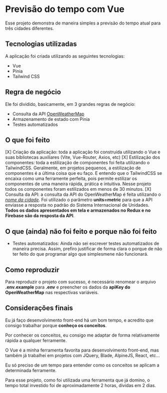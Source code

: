 # Previsão do tempo com Vue

Esse projeto demonstra de maneira simples a previsão do tempo atual para três cidades diferentes.

## Tecnologias utilizadas

A aplicação foi criada utilizando as seguintes tecnologias:
- Vue
- Pinia
- Tailwind CSS

## Regra de negócio

Ele foi dividido, basicamente, em 3 grandes regras de negócio:
- Consulta da API [OpenWeatherMap](https://openweathermap.org/current#name)
- Armazenamento de estado com Pinia
- Testes automatizados

## O que foi feito

[X] Criação da aplicação: toda a aplicação foi construída utilizando o Vue e suas bibliotecas auxiliares
(Vite, Vue-Router, Axios, etc)
[X] Estilização dos componentes: toda a estilização de componentes foi feita utilizando o TailwindCSS.
Geralmente, em projetos pequenos, a estilização de componentes é a última coisa que eu faço. E entendo que o TailwindCSS se encaixa como uma ferramente perfeita, pois permite estilizar os componentes de uma maneira rápida, prática e intuitiva. Nesse projeto todos os componentes foram estilizados em menos de 30 minutos.
[X] Consulta da API: a consulta da API do OpenWeatherMap é feita utilizando o *[nome da cidade](https://openweathermap.org/current#name)*. Foi utilizado o parâmetro **units=metric** para que a API enviasse a resposta no padrão do Sistema Internacional de Unidades. **Todos os dados apresentados em tela e armazenados no Redux e no Firebase são da resposta da API**.

## O que (ainda) não foi feito e porque não foi feito

- Testes automatizados: Ainda não sei escrever testes automatizados de maneira precisa. Assim, prefiro justificar de forma clara o porque de não ter feito do que programar algo que simplesmene não funcionará.

## Como reproduzir

Para reproduzir o projeto com sucesso, é necessário renomear o arquivo **.env.example** para **.env**
e preencher os dados da **apiKey do OpenWeatherMap** nas respectivas variáveis.

## Considerações finais

Eu já faço desenvolvimento front-end há um bom tempo, e acredito que consigo trabalhar porque **conheço os conceitos**.

Por conhecer os conceitos, eu consigo me adaptar de forma relativamente rápida a qualquer ferramente.

O Vue é a minha ferramenta favorita para desenvolvimento front-end, mas também já trabalhei em projetos com JQuery, Blade, AlpineJS, React, etc...

Eu só preciso de um tempo para entender como os conceitos se aplicam a determinada ferramente.

Para esse projeto, como foi utilizada uma ferramenta que já domino, o tempo total investido foi de aproximadamente 2 horas, dividas em 2 dias.